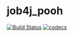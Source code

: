 # job4j_pooh
[![Build Status](https://www.travis-ci.com/MikhailPushkarev25/job4j_pooh.svg?branch=main)](https://www.travis-ci.com/MikhailPushkarev25/job4j_pooh)
[![codecs](https://codecov.io/gh/MikhailPushkarev25/job4j_pooh/branch/main/graph/badge.svg?token=OgP8KZmJyg)](https://codecov.io/gh/MikhailPushkarev25/job4j_pooh)